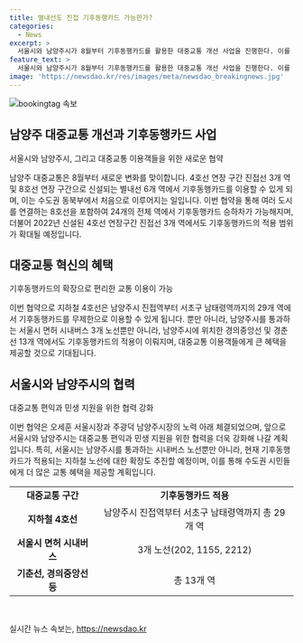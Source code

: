 ```yaml
---
title: 별내선도 진접 기후동행카드 가능한가?
categories:
  - News
excerpt: >
  서울시와 남양주시가 8월부터 기후동행카드를 활용한 대중교통 개선 사업을 진행한다. 이를 통해 4호선과 8호선 연장구간에서 새로운 역들이 추가되며, 기후동행카드를 이용할 수 있는 역은 총 24개로 늘어난다. 또한, 서울과 남양주를 연결하는 시내버스 노선에도 기후동행카드가 적용되며, 이로써 대중교통 이용이 편리해지고 불편함이 해소될 전망이다.
feature_text: >
  서울시와 남양주시가 8월부터 기후동행카드를 활용한 대중교통 개선 사업을 진행한다. 이를 통해 4호선과 8호선 연장구간에서 새로운 역들이 추가되며, 기후동행카드를 이용할 수 있는 역은 총 24개로 늘어난다. 또한, 서울과 남양주를 연결하는 시내버스 노선에도 기후동행카드가 적용되며, 이로써 대중교통 이용이 편리해지고 불편함이 해소될 전망이다.
image: 'https://newsdao.kr/res/images/meta/newsdao_breakingnews.jpg'
---
```


<p><img src="https://newsdao.kr/res/images/meta/newsdao_breakingnews.jpg" alt="bookingtag 속보" /></p>

<h2 data-ke-size="size26">남양주 대중교통 개선과 기후동행카드 사업</h2>

<p data-ke-size="size16">서울시와 남양주시, 그리고 대중교통 이용객들을 위한 새로운 협약</p>

<p>남양주 대중교통은 8월부터 새로운 변화를 맞이합니다. 4호선 연장 구간 진접선 3개 역 및 8호선 연장 구간으로 신설되는 별내선 6개 역에서 기후동행카드를 이용할 수 있게 되며, 이는 수도권 동북부에서 처음으로 이루어지는 일입니다. 이번 협약을 통해 여러 도시를 연결하는 8호선을 포함하여 24개의 전체 역에서 기후동행카드 승하차가 가능해지며, 더불어 2022년 신설된 4호선 연장구간 진접선 3개 역에서도 기후동행카드의 적용 범위가 확대될 예정입니다.</p>

<h2 data-ke-size="size26">대중교통 혁신의 혜택</h2>

<p data-ke-size="size16">기후동행카드의 확장으로 편리한 교통 이용이 가능</p>

<p>이번 협약으로 지하철 4호선은 남양주시 진접역부터 서초구 남태령역까지의 29개 역에서 기후동행카드를 무제한으로 이용할 수 있게 됩니다. 뿐만 아니라, 남양주시를 통과하는 서울시 면허 시내버스 3개 노선뿐만 아니라, 남양주시에 위치한 경의중앙선 및 경춘선 13개 역에서도 기후동행카드의 적용이 이뤄지며, 대중교통 이용객들에게 큰 혜택을 제공할 것으로 기대됩니다.</p>

<h2 data-ke-size="size26">서울시와 남양주시의 협력</h2>

<p data-ke-size="size16">대중교통 편익과 민생 지원을 위한 협력 강화</p>

<p>이번 협약은 오세훈 서울시장과 주광덕 남양주시장의 노력 아래 체결되었으며, 앞으로 서울시와 남양주시는 대중교통 편익과 민생 지원을 위한 협력을 더욱 강화해 나갈 계획입니다. 특히, 서울시는 남양주시를 통과하는 시내버스 노선뿐만 아니라, 현재 기후동행카드가 적용되는 지하철 노선에 대한 확장도 추진할 예정이며, 이를 통해 수도권 시민들에게 더 많은 교통 혜택을 제공할 계획입니다.</p>

<table>
    <tbody>
        <tr>
            <td style="text-align: center; height: 17px;"><b>대중교통 구간</b></td>
            <td style="text-align: center; height: 17px;"><b>기후동행카드 적용</b></td>
        </tr>
        <tr>
            <td style="text-align: center; height: 17px;"><b>지하철 4호선</b></td>
            <td style="text-align: center; height: 17px;">남양주시 진접역부터 서초구 남태령역까지 총 29개 역</td>
        </tr>
        <tr>
            <td style="text-align: center; height: 17px;"><b>서울시 면허 시내버스</b></td>
            <td style="text-align: center; height: 17px;">3개 노선(202, 1155, 2212)</td>
        </tr>
        <tr>
            <td style="text-align: center; height: 17px;"><b>기춘선, 경의중앙선 등</b></td>
            <td style="text-align: center; height: 17px;">총 13개 역</td>
        </tr>
    </tbody>
</table>

<p data-ke-size="size16">&nbsp;</p>
실시간 뉴스 속보는, <a href="https://newsdao.kr" rel="dofollow">https://newsdao.kr</a>


